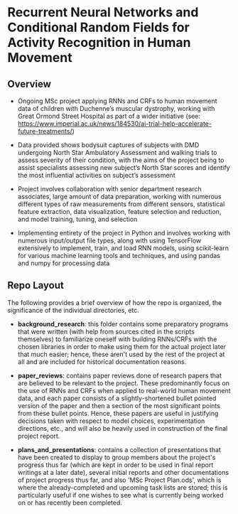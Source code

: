 # Recurrent Neural Networks and Conditional Random Fields for Activity Recognition in Human Movement
## Overview
* Ongoing MSc project applying RNNs and CRFs to human movement data of children with Duchenne’s
muscular dystrophy, working with Great Ormond Street Hospital as part of a wider initiative (see:
https://www.imperial.ac.uk/news/184530/ai-trial-help-accelerate-future-treatments/)

* Data provided shows bodysuit captures of subjects with DMD undergoing North Star Ambulatory Assessment
and walking trials to assess severity of their condition, with the aims of the project being to assist specialists
assessing new subject’s North Star scores and identify the most influential activities on subject’s assessment

* Project involves collaboration with senior department research associates, large amount of data preparation,
working with numerous different types of raw measurements from different sensors, statistical feature
extraction, data visualization, feature selection and reduction, and model training, tuning, and selection

* Implementing entirety of the project in Python and involves working with numerous input/output file types,
along with using TensorFlow extensively to implement, train, and load RNN models, using scikit-learn for
various machine learning tools and techniques, and using pandas and numpy for processing data

## Repo Layout
The following provides a brief overview of how the repo is organized, the significance of the individual directories, etc.

* **background_research**: this folder contains some preparatory programs that were written (with help from sources cited in the scripts themselves) to familiarize oneself with building RNNs/CRFs with the chosen libraries in order to make using them for the actual project later that much easier; hence, these aren't used by the rest of the project at all and are included for historical documentation reasons.

* **paper_reviews**: contains paper reviews done of research papers that are believed to be relevant to the project. These predominantly focus on the use of RNNs and CRFs when applied to real-world human movement data, and each paper consists of a slightly-shortened bullet pointed version of the paper and then a section of the most significant points from these bullet points. Hence, these papers are useful in justifying decisions taken with respect to model choices, experimentation directions, etc., and will also be heavily used in construction of the final project report.

* **plans_and_presentations**: contains a collection of presentations that have been created to display to group members about the project's progress thus far (which are kept in order to be used in final report writings at a later date), several initial reports and other documentations of project progress thus far, and also 'MSc Project Plan.ods', which is where the already-completed and upcoming task lists are stored; this is particularly useful if one wishes to see what is currently being worked on or has recently been completed.

